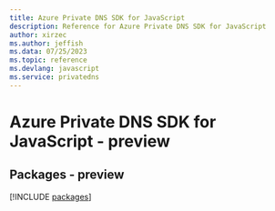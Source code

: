 ```yaml
---
title: Azure Private DNS SDK for JavaScript
description: Reference for Azure Private DNS SDK for JavaScript
author: xirzec
ms.author: jeffish
ms.data: 07/25/2023
ms.topic: reference
ms.devlang: javascript
ms.service: privatedns
---
```

# Azure Private DNS SDK for JavaScript - preview
## Packages - preview
[!INCLUDE [packages](private-dns-index.md)]